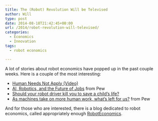 ```yaml
---
title: The (Robot) Revolution Will be Televised
author: Will
type: post
date: 2014-08-18T21:42:45+00:00
url: /2014/robot-revolution-will-televised/
categories:
  - Economics
  - Innovation
tags:
  - robot economics

---
```

A lot of stories about robot economics have popped up in the past couple weeks. Here is a couple of the most interesting:

  * [Human Needs Not Apply (Video)][1]
  * [AI, Robotics, and the Future of Jobs][2] from Pew
  * [Should your robot driver kill you to save a child’s life?][3]
  * [As machines take on more human work, what’s left for us?][4] from Pew

And for those who are interested, there is a blog dedicated to robot economics, called appropriately enough [RobotEconomics][5].

 [1]: https://www.youtube.com/watch?v=7Pq-S557XQU
 [2]: http://www.pewinternet.org/2014/08/06/future-of-jobs/
 [3]: http://theconversation.com/should-your-robot-driver-kill-you-to-save-a-childs-life-29926
 [4]: http://www.pewresearch.org/fact-tank/2014/08/15/as-machines-take-on-more-human-work-whats-left-for-us/
 [5]: http://robotenomics.com/